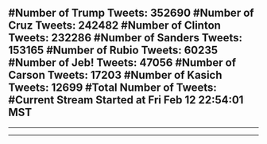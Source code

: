 #Number of Trump Tweets: 352690
#Number of Cruz Tweets: 242482
#Number of Clinton Tweets: 232286
#Number of Sanders Tweets: 153165
#Number of Rubio Tweets: 60235
#Number of Jeb! Tweets: 47056
#Number of Carson Tweets: 17203
#Number of Kasich Tweets: 12699
#Total Number of Tweets:  
#Current Stream Started at Fri Feb 12 22:54:01 MST
---
---
---
